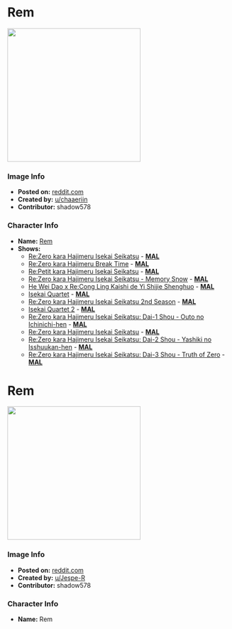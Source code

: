 # Rem

<img src="https://raw.githubusercontent.com/shadow578/Project-Padoru/master/Padoru/re-zero-rem.png" height="300">

### Image Info
* **Posted on:**     [reddit.com](https://www.reddit.com/r/Re_Zero/comments/a4bm19/media_i_made_a_padoru_rem/)
* **Created by:**    [u/chaaeriin](https://github.com/shadow578/Project-Padoru/blob/master/table-of-contents/creators/uchaaeriin.md)
* **Contributor:**   shadow578

### Character Info
* **Name:**   [Rem](https://myanimelist.net/character/118763)
* **Shows:**
  * [Re:Zero kara Hajimeru Isekai Seikatsu](https://github.com/shadow578/Project-Padoru/blob/master/table-of-contents/shows/ReZerokaraHajimeruIsekaiSeikatsu.md) - [__MAL__](https://myanimelist.net/anime/31240/Re_Zero_kara_Hajimeru_Isekai_Seikatsu)
  * [Re:Zero kara Hajimeru Break Time](https://github.com/shadow578/Project-Padoru/blob/master/table-of-contents/shows/ReZerokaraHajimeruBreakTime.md) - [__MAL__](https://myanimelist.net/anime/33142/Re_Zero_kara_Hajimeru_Break_Time)
  * [Re:Petit kara Hajimeru Isekai Seikatsu](https://github.com/shadow578/Project-Padoru/blob/master/table-of-contents/shows/RePetitkaraHajimeruIsekaiSeikatsu.md) - [__MAL__](https://myanimelist.net/anime/33569/Re_Petit_kara_Hajimeru_Isekai_Seikatsu)
  * [Re:Zero kara Hajimeru Isekai Seikatsu - Memory Snow](https://github.com/shadow578/Project-Padoru/blob/master/table-of-contents/shows/ReZerokaraHajimeruIsekaiSeikatsuMemorySnow.md) - [__MAL__](https://myanimelist.net/anime/36286/Re_Zero_kara_Hajimeru_Isekai_Seikatsu_-_Memory_Snow)
  * [He Wei Dao x Re:Cong Ling Kaishi de Yi Shijie Shenghuo](https://github.com/shadow578/Project-Padoru/blob/master/table-of-contents/shows/HeWeiDaoxReCongLingKaishideYiShijieShenghuo.md) - [__MAL__](https://myanimelist.net/anime/38389/He_Wei_Dao_x_Re_Cong_Ling_Kaishi_de_Yi_Shijie_Shenghuo)
  * [Isekai Quartet](https://github.com/shadow578/Project-Padoru/blob/master/table-of-contents/shows/IsekaiQuartet.md) - [__MAL__](https://myanimelist.net/anime/38472/Isekai_Quartet)
  * [Re:Zero kara Hajimeru Isekai Seikatsu 2nd Season](https://github.com/shadow578/Project-Padoru/blob/master/table-of-contents/shows/ReZerokaraHajimeruIsekaiSeikatsu2ndSeason.md) - [__MAL__](https://myanimelist.net/anime/39587/Re_Zero_kara_Hajimeru_Isekai_Seikatsu_2nd_Season)
  * [Isekai Quartet 2](https://github.com/shadow578/Project-Padoru/blob/master/table-of-contents/shows/IsekaiQuartet2.md) - [__MAL__](https://myanimelist.net/anime/39988/Isekai_Quartet_2)
  * [Re:Zero kara Hajimeru Isekai Seikatsu: Dai-1 Shou - Outo no Ichinichi-hen](https://github.com/shadow578/Project-Padoru/blob/master/table-of-contents/shows/ReZerokaraHajimeruIsekaiSeikatsuDai1ShouOutonoIchinichihen.md) - [__MAL__](https://myanimelist.net/manga/74695/Re_Zero_kara_Hajimeru_Isekai_Seikatsu__Dai-1_Shou_-_Outo_no_Ichinichi-hen)
  * [Re:Zero kara Hajimeru Isekai Seikatsu](https://github.com/shadow578/Project-Padoru/blob/master/table-of-contents/shows/ReZerokaraHajimeruIsekaiSeikatsu.md) - [__MAL__](https://myanimelist.net/manga/74697/Re_Zero_kara_Hajimeru_Isekai_Seikatsu)
  * [Re:Zero kara Hajimeru Isekai Seikatsu: Dai-2 Shou - Yashiki no Isshuukan-hen](https://github.com/shadow578/Project-Padoru/blob/master/table-of-contents/shows/ReZerokaraHajimeruIsekaiSeikatsuDai2ShouYashikinoIsshuukanhen.md) - [__MAL__](https://myanimelist.net/manga/80719/Re_Zero_kara_Hajimeru_Isekai_Seikatsu__Dai-2_Shou_-_Yashiki_no_Isshuukan-hen)
  * [Re:Zero kara Hajimeru Isekai Seikatsu: Dai-3 Shou - Truth of Zero](https://github.com/shadow578/Project-Padoru/blob/master/table-of-contents/shows/ReZerokaraHajimeruIsekaiSeikatsuDai3ShouTruthofZero.md) - [__MAL__](https://myanimelist.net/manga/89960/Re_Zero_kara_Hajimeru_Isekai_Seikatsu__Dai-3_Shou_-_Truth_of_Zero)


# Rem

<img src="https://raw.githubusercontent.com/shadow578/Project-Padoru/master/Padoru/U_Jespe-R/re-zero-rem-jesper.png" height="300">

### Image Info
* **Posted on:**     [reddit.com](https://www.reddit.com/r/Padoru/comments/elf9sl/daily_padoru_7_rem_rezero/)
* **Created by:**    [u/Jespe-R](https://github.com/shadow578/Project-Padoru/blob/master/table-of-contents/creators/uJespeR.md)
* **Contributor:**   shadow578

### Character Info
* **Name:**   Rem


